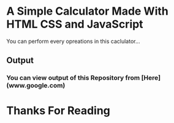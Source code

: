 # A Simple Calculator Made With HTML CSS and JavaScript

You can perform every opreations in this caclulator...

## Output 
<h3>You can view output of this Repository from [Here](www.google.com)<h3>

# Thanks For Reading